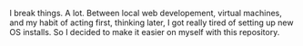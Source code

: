 I break things. A lot. Between local web developement, virtual machines, and my habit of acting first, thinking later, I got really tired of setting up new OS installs. So I decided to make it easier on myself with this repository.
